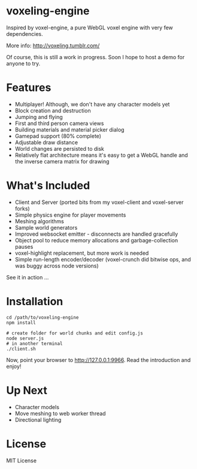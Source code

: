 voxeling-engine
====

Inspired by voxel-engine, a pure WebGL voxel engine with very few dependencies.

More info: http://voxeling.tumblr.com/

Of course, this is still a work in progress. Soon I hope to host a demo for anyone to try.


Features
====

* Multiplayer! Although, we don't have any character models yet
* Block creation and destruction
* Jumping and flying
* First and third person camera views
* Building materials and material picker dialog
* Gamepad support (80% complete)
* Adjustable draw distance
* World changes are persisted to disk
* Relatively flat architecture means it's easy to get a WebGL handle and the inverse camera matrix for drawing

What's Included
====

* Client and Server (ported bits from my voxel-client and voxel-server forks)
* Simple physics engine for player movements
* Meshing algorithms
* Sample world generators
* Improved websocket emitter - disconnects are handled gracefully
* Object pool to reduce memory allocations and garbage-collection pauses
* voxel-highlight replacement, but more work is needed
* Simple run-length encoder/decoder (voxel-crunch did bitwise ops, and was buggy across node versions)

See it in action ...


Installation
====

```
cd /path/to/voxeling-engine
npm install

# create folder for world chunks and edit config.js
node server.js
# in another terminal
./client.sh
```

Now, point your browser to http://127.0.0.1:9966. Read the introduction and enjoy!


Up Next
====

* Character models
* Move meshing to web worker thread
* Directional lighting

License
====

MIT License